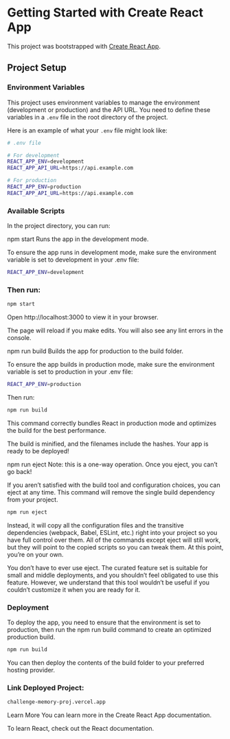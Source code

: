 # Getting Started with Create React App

This project was bootstrapped with [Create React App](https://github.com/facebook/create-react-app).

## Project Setup

### Environment Variables

This project uses environment variables to manage the environment (development or production) and the API URL. You need to define these variables in a `.env` file in the root directory of the project.

Here is an example of what your `.env` file might look like:

```bash
# .env file

# For development
REACT_APP_ENV=development
REACT_APP_API_URL=https://api.example.com
```

```bash
# For production
REACT_APP_ENV=production
REACT_APP_API_URL=https://api.example.com
```

### Available Scripts
In the project directory, you can run:

npm start
Runs the app in the development mode.

To ensure the app runs in development mode, make sure the environment variable is set to development in your .env file:

```bash
REACT_APP_ENV=development
```

### Then run:
```bash
npm start
```
Open http://localhost:3000 to view it in your browser.

The page will reload if you make edits. You will also see any lint errors in the console.

npm run build
Builds the app for production to the build folder.

To ensure the app builds in production mode, make sure the environment variable is set to production in your .env file:

```bash
REACT_APP_ENV=production
```

Then run:

```bash
npm run build
```
This command correctly bundles React in production mode and optimizes the build for the best performance.

The build is minified, and the filenames include the hashes. Your app is ready to be deployed!

npm run eject
Note: this is a one-way operation. Once you eject, you can’t go back!

If you aren’t satisfied with the build tool and configuration choices, you can eject at any time. This command will remove the single build dependency from your project.

```bash
npm run eject
```

Instead, it will copy all the configuration files and the transitive dependencies (webpack, Babel, ESLint, etc.) right into your project so you have full control over them. All of the commands except eject will still work, but they will point to the copied scripts so you can tweak them. At this point, you’re on your own.

You don’t have to ever use eject. The curated feature set is suitable for small and middle deployments, and you shouldn’t feel obligated to use this feature. However, we understand that this tool wouldn’t be useful if you couldn’t customize it when you are ready for it.

### Deployment
To deploy the app, you need to ensure that the environment is set to production, then run the npm run build command to create an optimized production build.

```bash
npm run build
```
You can then deploy the contents of the build folder to your preferred hosting provider.

### Link Deployed Project:

```bash
challenge-memory-proj.vercel.app
```

Learn More
You can learn more in the Create React App documentation.

To learn React, check out the React documentation.





